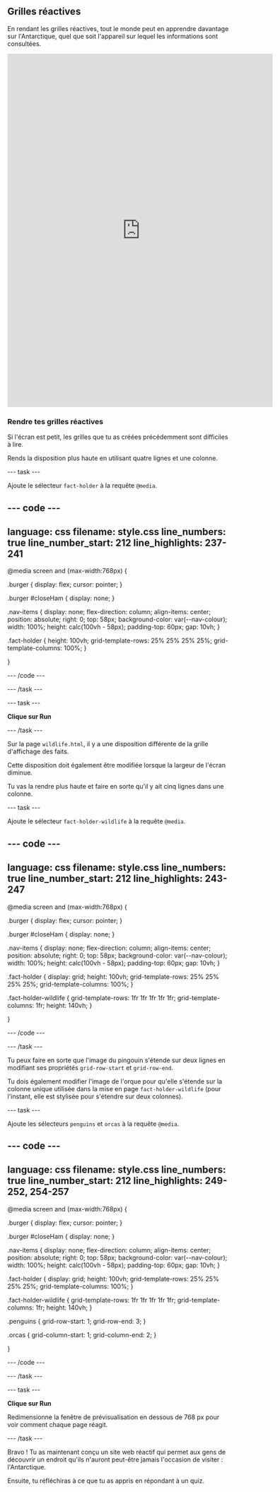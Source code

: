 ## Grilles réactives

En rendant les grilles réactives, tout le monde peut en apprendre davantage sur l'Antarctique, quel que soit l'appareil sur lequel les informations sont consultées.

<iframe src="https://editor.raspberrypi.org/fr-FR/embed/viewer/welcome-to-antarctica-complete" width="600" height="800" frameborder="0" marginwidth="0" marginheight="0" allowfullscreen> </iframe>

### Rendre tes grilles réactives

Si l'écran est petit, les grilles que tu as créées précédemment sont difficiles à lire.

Rends la disposition plus haute en utilisant quatre lignes et une colonne.

--- task ---

Ajoute le sélecteur `fact-holder` à la requête `@media`.

--- code ---
---
language: css
filename: style.css
line_numbers: true
line_number_start: 212
line_highlights: 237-241
---
@media screen and (max-width:768px) {
    
  .burger {
    display: flex;
    cursor: pointer;
  }
  
  .burger #closeHam {
    display: none;
  }   
  
  .nav-items {
    display: none;
    flex-direction: column;
    align-items: center;
    position: absolute;
    right: 0;
    top: 58px;
    background-color: var(--nav-colour);
    width: 100%;
    height: calc(100vh - 58px);
    padding-top: 60px;
    gap: 10vh;
  }  

  .fact-holder {
    height: 100vh;
    grid-template-rows: 25% 25% 25% 25%;
    grid-template-columns: 100%;
  }
  
}

--- /code ---

--- /task ---

--- task ---

**Clique sur Run**

--- /task ---

Sur la page `wildlife.html`, il y a une disposition différente de la grille d'affichage des faits.

Cette disposition doit également être modifiée lorsque la largeur de l'écran diminue.

Tu vas la rendre plus haute et faire en sorte qu'il y ait cinq lignes dans une colonne.

--- task ---

Ajoute le sélecteur `fact-holder-wildlife` à la requête `@media`.

--- code ---
---
language: css
filename: style.css
line_numbers: true
line_number_start: 212
line_highlights: 243-247
---
@media screen and (max-width:768px) {
    
  .burger {
    display: flex;
    cursor: pointer;
  }
  
  .burger #closeHam {
    display: none;
  }   
  
  .nav-items {
    display: none;
    flex-direction: column;
    align-items: center;
    position: absolute;
    right: 0;
    top: 58px;
    background-color: var(--nav-colour);
    width: 100%;
    height: calc(100vh - 58px);
    padding-top: 60px;
    gap: 10vh;
  }  

  .fact-holder {
    display: grid;
    height: 100vh;
    grid-template-rows: 25% 25% 25% 25%;
    grid-template-columns: 100%;
  }

  .fact-holder-wildlife {
    grid-template-rows: 1fr 1fr 1fr 1fr 1fr;
    grid-template-columns: 1fr;
    height: 140vh;
  }
  
}

--- /code ---

--- /task ---

Tu peux faire en sorte que l'image du pingouin s'étende sur deux lignes en modifiant ses propriétés `grid-row-start` et `grid-row-end`.

Tu dois également modifier l'image de l'orque pour qu'elle s'étende sur la colonne unique utilisée dans la mise en page `fact-holder-wildlife` (pour l'instant, elle est stylisée pour s'étendre sur deux colonnes).

--- task ---

Ajoute les sélecteurs `penguins` et `orcas` à la requête `@media`.

--- code ---
---
language: css
filename: style.css
line_numbers: true
line_number_start: 212
line_highlights: 249-252, 254-257
---
@media screen and (max-width:768px) {
    
  .burger {
    display: flex;
    cursor: pointer;
  }
  
  .burger #closeHam {
    display: none;
  }   
  
  .nav-items {
    display: none;
    flex-direction: column;
    align-items: center;
    position: absolute;
    right: 0;
    top: 58px;
    background-color: var(--nav-colour);
    width: 100%;
    height: calc(100vh - 58px);
    padding-top: 60px;
    gap: 10vh;
  }  

  .fact-holder {
    display: grid;
    height: 100vh;
    grid-template-rows: 25% 25% 25% 25%;
    grid-template-columns: 100%;
  }

  .fact-holder-wildlife {
    grid-template-rows: 1fr 1fr 1fr 1fr 1fr;
    grid-template-columns: 1fr;
    height: 140vh;
  }

  .penguins {
    grid-row-start: 1;
    grid-row-end: 3;
  }

  .orcas {
    grid-column-start: 1;
    grid-column-end: 2;
  }
  
}

--- /code ---

--- /task ---

--- task ---

**Clique sur Run**

Redimensionne la fenêtre de prévisualisation en dessous de 768 px pour voir comment chaque page réagit.

--- /task ---

Bravo ! Tu as maintenant conçu un site web réactif qui permet aux gens de découvrir un endroit qu'ils n'auront peut-être jamais l'occasion de visiter : l'Antarctique.

Ensuite, tu réfléchiras à ce que tu as appris en répondant à un quiz.
